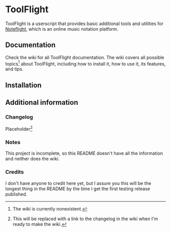 # ToolFlight
ToolFlight is a userscript that provides basic additional tools and utilities for [Noteflight](https://noteflight.com), which is an online music notation platform.

## Documentation
Check the wiki for all ToolFlight documentation. The wiki covers all possible topics[^1] about ToolFlight, including how to install it, how to use it, its features, and tips.

## Installation


## Additional information
### Changelog
Placeholder[^2]

### Notes
This project is incomplete, so this README doesn't have all the information and neither does the wiki.

### Credits
I don't have anyone to credit here yet, but I assure you this will be the longest thing in the README by the time I get the first testing release published.

[^1]: The wiki is currently nonexistent.
[^2]: This will be replaced with a link to the changelog in the wiki when I'm ready to make the wiki.
